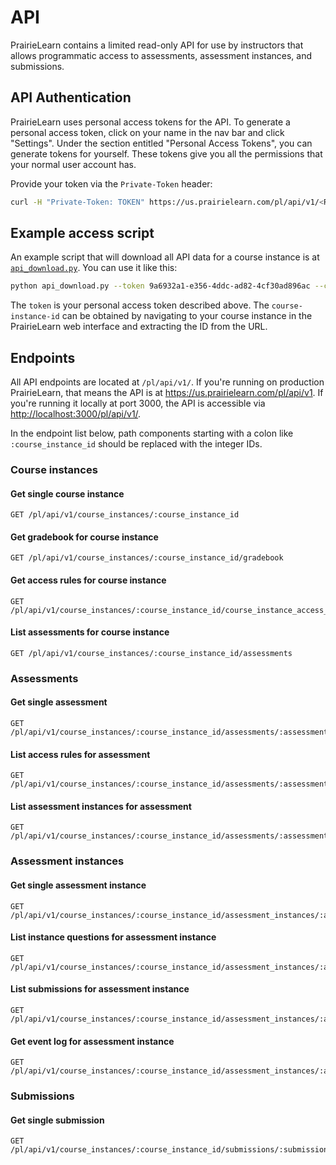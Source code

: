 # API

PrairieLearn contains a limited read-only API for use by instructors that allows programmatic access to assessments, assessment instances, and submissions.

## API Authentication

PrairieLearn uses personal access tokens for the API. To generate a personal access token, click on your name in the nav bar and click "Settings". Under the section entitled "Personal Access Tokens", you can generate tokens for yourself. These tokens give you all the permissions that your normal user account has.

Provide your token via the `Private-Token` header:

```sh
curl -H "Private-Token: TOKEN" https://us.prairielearn.com/pl/api/v1/<REST_OF_PATH>
```

## Example access script

An example script that will download all API data for a course instance is at [`api_download.py`](https://github.com/PrairieLearn/PrairieLearn/blob/master/contrib/api_download.py). You can use it like this:

```sh
python api_download.py --token 9a6932a1-e356-4ddc-ad82-4cf30ad896ac --course-instance-id 29832 --output-dir tam212fa18
```

The `token` is your personal access token described above. The `course-instance-id` can be obtained by navigating to your course instance in the PrairieLearn web interface and extracting the ID from the URL.

## Endpoints

All API endpoints are located at `/pl/api/v1/`. If you're running on production PrairieLearn, that means the API is at <https://us.prairielearn.com/pl/api/v1>. If you're running it locally at port 3000, the API is accessible via <http://localhost:3000/pl/api/v1/>.

In the endpoint list below, path components starting with a colon like `:course_instance_id` should be replaced with the integer IDs.

### Course instances

#### Get single course instance

```text
GET /pl/api/v1/course_instances/:course_instance_id
```

#### Get gradebook for course instance

```text
GET /pl/api/v1/course_instances/:course_instance_id/gradebook
```

#### Get access rules for course instance

```text
GET /pl/api/v1/course_instances/:course_instance_id/course_instance_access_rules
```

#### List assessments for course instance

```text
GET /pl/api/v1/course_instances/:course_instance_id/assessments
```

### Assessments

#### Get single assessment

```text
GET /pl/api/v1/course_instances/:course_instance_id/assessments/:assessment_id
```

#### List access rules for assessment

```text
GET /pl/api/v1/course_instances/:course_instance_id/assessments/:assessment_id/assessment_access_rules
```

#### List assessment instances for assessment

```text
GET /pl/api/v1/course_instances/:course_instance_id/assessments/:assessment_id/assessment_instances
```

### Assessment instances

#### Get single assessment instance

```text
GET /pl/api/v1/course_instances/:course_instance_id/assessment_instances/:assessment_instance_id
```

#### List instance questions for assessment instance

```text
GET /pl/api/v1/course_instances/:course_instance_id/assessment_instances/:assessment_instance_id/instance_questions
```

#### List submissions for assessment instance

```text
GET /pl/api/v1/course_instances/:course_instance_id/assessment_instances/:assessment_instance_id/submissions
```

#### Get event log for assessment instance

```text
GET /pl/api/v1/course_instances/:course_instance_id/assessment_instances/:assessment_instance_id/log
```

### Submissions

#### Get single submission

```text
GET /pl/api/v1/course_instances/:course_instance_id/submissions/:submission_id
```
